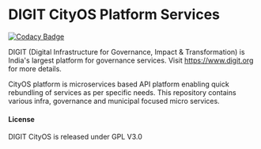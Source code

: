 # DIGIT CityOS Platform Services

[![Codacy Badge](https://api.codacy.com/project/badge/Grade/ef30ced54a984319a8eec470d2db1c27)](https://app.codacy.com/app/RainMaker/egov-services?utm_source=github.com&utm_medium=referral&utm_content=egovernments/egov-services&utm_campaign=Badge_Grade_Settings)

DIGIT (Digital Infrastructure for Governance, Impact & Transformation) is India's largest platform for governance services. Visit https://www.digit.org for more details.

CityOS platform is microservices based API platform enabling quick rebundling of services as per specific needs. This repository contains various infra, governance and municipal focused micro services. 

#### License
DIGIT CityOS is released under GPL V3.0
